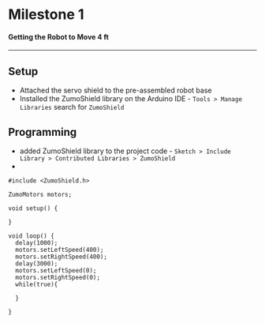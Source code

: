 # Milestone 1
#### Getting the Robot to Move 4 ft
------

## Setup
- Attached the servo shield to the pre-assembled robot base
- Installed the ZumoShield library on the Arduino IDE 
      - ```Tools > Manage Libraries``` search for ```ZumoShield```

## Programming
- added ZumoShield library to the project code 
      - ```Sketch > Include Library > Contributed Libraries > ZumoShield```
- 
```
#include <ZumoShield.h>

ZumoMotors motors;

void setup() {
  
}

void loop() {
  delay(1000);
  motors.setLeftSpeed(400);
  motors.setRightSpeed(400);
  delay(3000);
  motors.setLeftSpeed(0);
  motors.setRightSpeed(0);
  while(true){
    
  }

}
```

